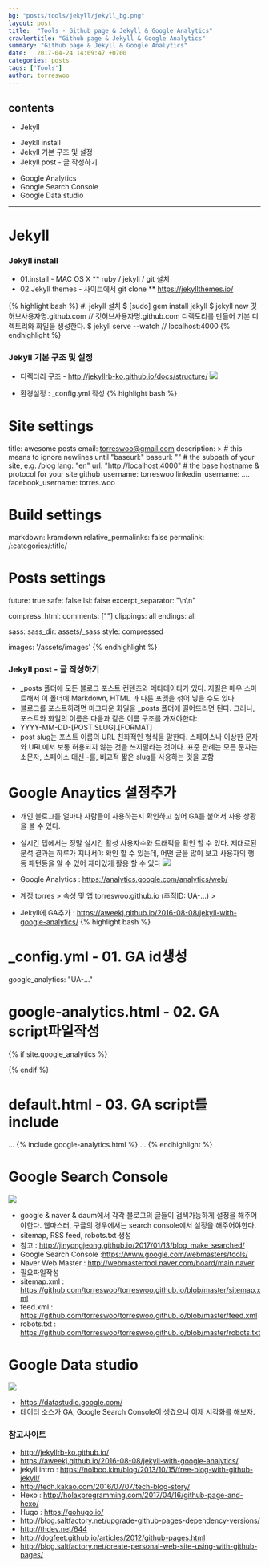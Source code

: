```yaml
---
bg: "posts/tools/jekyll/jekyll_bg.png"
layout: post
title:  "Tools - Github page & Jekyll & Google Analytics"
crawlertitle: "Github page & Jekyll & Google Analytics"
summary: "Github page & Jekyll & Google Analytics"
date:   2017-04-24 14:09:47 +0700
categories: posts
tags: ['Tools']
author: torreswoo
---
```


## contents
* Jekyll
- Jeykll install
- Jekyll 기본 구조 및 설정
- Jekyll post - 글 작성하기

* Google Analytics
* Google Search Console 
* Google Data studio

---
# Jekyll

### Jekyll install
- 01.install - MAC OS X
** ruby / jekyll / git 설치
- 02.Jekyll themes - 사이트에서 git clone
** https://jekyllthemes.io/

{% highlight bash %}
#. jekyll 설치
$ [sudo] gem install jekyll
$ jekyll new 깃허브사용자명.github.com // 깃허브사용자명.github.com 디렉토리를 만들어 기본 디렉토리와 화일을 생성한다.
$ jekyll serve --watch  // localhost:4000
{% endhighlight %}

### Jekyll 기본 구조 및 설정
- 디렉터리 구조 - http://jekyllrb-ko.github.io/docs/structure/
![](/assets/images/posts/tools/jekyll/jekyll_dir_info.png)

- 환경설정 : _config.yml 작성
{% highlight bash %}
# Site settings
title: awesome posts
email: torreswoo@gmail.com
description: > # this means to ignore newlines until "baseurl:"
baseurl: "" # the subpath of your site, e.g. /blog
lang: "en"
url: "http://localhost:4000" # the base hostname & protocol for your site
github_username: torreswoo
linkedin_username: ....
facebook_username: torres.woo
 
# Build settings
markdown: kramdown
relative_permalinks: false
permalink: /:categories/:title/
 
# Posts settings
future: true
safe: false
lsi: false
excerpt_separator: "\n\n"
 
compress_html:
  comments: ["<!-- ", " -->"]
  clippings: all
  endings: all
 
sass:
  sass_dir: assets/_sass
  style: compressed
 
images: '/assets/images'
{% endhighlight %}

### Jekyll post - 글 작성하기
- _posts 폴더에 모든 블로그 포스트 컨텐츠와 메타데이타가 있다. 지킬은 매우 스마트해서 이 폴더에 Markdown, HTML 과 다른 포맷을 섞어 넣을 수도 있다
- 블로그를 포스트하려면 마크다운 화일을 _posts 폴더에 떨어뜨리면 된다. 그러나, 포스트와 화일의 이름은 다음과 같은 이름 구조를 가져야한다:
- YYYY-MM-DD-[POST SLUG].[FORMAT]
- post slug는 포스트 이름의 URL 친화적인 형식을 말한다. 스페이스나 이상한 문자와 URL에서 보통 허용되지 않는 것을 쓰지말라는 것이다. 표준 관례는 모든 문자는 소문자, 스페이스 대신 -를, 비교적 짧은 slug를 사용하는 것을 포함

# Google Anaytics 설정추가
- 개인 블로그를 얼마나 사람들이 사용하는지 확인하고 싶어 GA를 붙어서 사용 상황을 볼 수 있다. 
- 실시간 탭에서는 정말 실시간 활성 사용자수와 트래픽을 확인 할 수 있다. 제대로된 분석 결과는 하루가 지나서야 확인 할 수 있는데, 어떤 글을 많이 보고 사용자의 행동 패턴등을 알 수 있어 재미있게 활용 할 수 있다
![](/assets/images/posts/tools/jekyll/ga.png)

- Google Analytics : https://analytics.google.com/analytics/web/
- 계정 torres > 속성 및 앱 torreswoo.github.io (추적ID: UA-...) >
- Jekyll에 GA추가 : https://aweekj.github.io/2016-08-08/jekyll-with-google-analytics/
{% highlight bash %}
# _config.yml - 01. GA id생성
google_analytics: "UA-..."
 
# google-analytics.html - 02. GA script파일작성
{% if site.google_analytics %}
<script>
    (function(i,s,o,g,r,a,m){i['GoogleAnalyticsObject']=r;i[r]=i[r]||function(){
            (i[r].q=i[r].q||[]).push(arguments)},i[r].l=1*new Date();a=s.createElement(o),
        m=s.getElementsByTagName(o)[0];a.async=1;a.src=g;m.parentNode.insertBefore(a,m)
    })(window,document,'script','https://www.google-analytics.com/analytics.js','ga');
    ga('create', '{{ site.google_analytics }}', 'auto');
    ga('send', 'pageview');
</script>
{% endif %}
 
# default.html - 03. GA script를 include
<html>
...
  {% include google-analytics.html %}
...
</html>
{% endhighlight %}

# Google Search Console
![](/assets/images/posts/tools/jekyll/ga_search_console.png)

- google & naver & daum에서 각각 블로그의 글들이 검색가능하게 설정을 해주어야한다. 웹마스터, 구글의 경우에서는 search console에서 설정을 해주어야한다. 
- sitemap, RSS feed, robots.txt 생성
- 참고 : http://jinyongjeong.github.io/2017/01/13/blog_make_searched/
- Google Search Console :https://www.google.com/webmasters/tools/
- Naver Web Master : http://webmastertool.naver.com/board/main.naver
- 필요파일작성
- sitemap.xml : https://github.com/torreswoo/torreswoo.github.io/blob/master/sitemap.xml
- feed.xml : https://github.com/torreswoo/torreswoo.github.io/blob/master/feed.xml
- robots.txt : https://github.com/torreswoo/torreswoo.github.io/blob/master/robots.txt

# Google Data studio
![](/assets/images/posts/tools/jekyll/ga_data_studio.png)

- https://datastudio.google.com/
- 데이터 소스가 GA, Google Search Console이 생겼으니 이제 시각화를 해보자.

### 참고사이트
- http://jekyllrb-ko.github.io/
- https://aweekj.github.io/2016-08-08/jekyll-with-google-analytics/
- jekyll intro : https://nolboo.kim/blog/2013/10/15/free-blog-with-github-jekyll/
- http://tech.kakao.com/2016/07/07/tech-blog-story/
- Hexo : http://holaxprogramming.com/2017/04/16/github-page-and-hexo/
- Hugo : https://gohugo.io/
- http://blog.saltfactory.net/upgrade-github-pages-dependency-versions/
- http://thdev.net/644
- http://dogfeet.github.io/articles/2012/github-pages.html
- http://blog.saltfactory.net/create-personal-web-site-using-with-github-pages/
